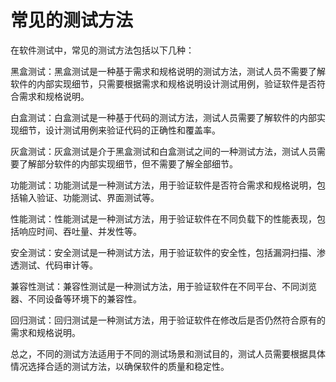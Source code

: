 # 常见的测试方法
在软件测试中，常见的测试方法包括以下几种：

黑盒测试：黑盒测试是一种基于需求和规格说明的测试方法，测试人员不需要了解软件的内部实现细节，只需要根据需求和规格说明设计测试用例，验证软件是否符合需求和规格说明。

白盒测试：白盒测试是一种基于代码的测试方法，测试人员需要了解软件的内部实现细节，设计测试用例来验证代码的正确性和覆盖率。

灰盒测试：灰盒测试是介于黑盒测试和白盒测试之间的一种测试方法，测试人员需要了解部分软件的内部实现细节，但不需要了解全部细节。

功能测试：功能测试是一种测试方法，用于验证软件是否符合需求和规格说明，包括输入验证、功能测试、界面测试等。

性能测试：性能测试是一种测试方法，用于验证软件在不同负载下的性能表现，包括响应时间、吞吐量、并发性等。

安全测试：安全测试是一种测试方法，用于验证软件的安全性，包括漏洞扫描、渗透测试、代码审计等。

兼容性测试：兼容性测试是一种测试方法，用于验证软件在不同平台、不同浏览器、不同设备等环境下的兼容性。

回归测试：回归测试是一种测试方法，用于验证软件在修改后是否仍然符合原有的需求和规格说明。

总之，不同的测试方法适用于不同的测试场景和测试目的，测试人员需要根据具体情况选择合适的测试方法，以确保软件的质量和稳定性。
